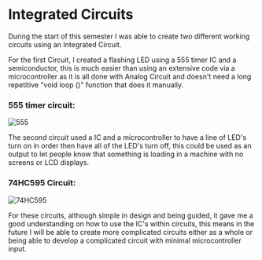 # Integrated Circuits

During the start of this semester I was able to create two different working circuits using an Integrated Circuit.

For the first Circuit, I created a flashing LED using a 555 timer IC and a semiconductor, this is much easier than using an extensive code via a microcontroller as it is all done with Analog Circuit and doesn't need a long repetitive "void loop ()" function that does it manually.
  
### 555 timer circuit:
  
![555](https://github.com/user-attachments/assets/78b192e0-b807-4f49-be85-07c985a29526)
  
The second circuit used a IC and a microcontroller to have a line of LED's turn on in order then have all of the LED's turn off, this could be used as an output to let people know that something is loading in a machine with no screens or LCD displays.
  
### 74HC595 Circuit:
  
![74HC595](https://github.com/user-attachments/assets/c190ea85-ff9a-4cdd-8983-7587dfd779b9)
  
  
For these circuits, although simple in design and being guided, it gave me a good understanding on how to use the IC's within circuits, this means in the future I will be able to create more complicated circuits either as a whole or being able to develop a complicated circuit with minimal microcontroller input.
